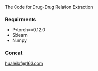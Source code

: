 The Code for Drug-Drug Relation Extraction

### Requirments

- Pytorch==0.12.0
- Sklearn
- Numpy

### Concat
hualeilxf@163.com
